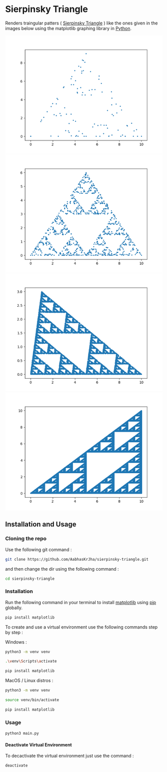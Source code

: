 #  Sierpinsky Triangle

Renders traingular patters ( [Sierpinsky Triangle](https://en.wikipedia.org/wiki/Sierpi%C5%84ski_triangle) ) like the ones given in the images below using the matplotlib graphing library in [Python](https://www.python.org/).

![alt text](./plots/plot1.png)
![alt text](./plots/plot2.png)
![alt text](./plots/plot3.png)
![alt text](./plots/plot4.png)


## Installation and Usage


### Cloning the repo

Use the following git command :

```bash
git clone https://github.com/AabhasKrJha/sierpinsky-triangle.git
```

and then change the dir using the following command :

```bash
cd sierpinsky-triangle
```


### Installation

Run the following command in your terminal to install [matplotlib](https://matplotlib.org/) using [pip](https://pip.pypa.io/en/stable/) globally.

```bash 
pip install matplotlib
```

To create and use a virtual environment use the following commands step by step :

Windows : 

```bash 
python3 -m venv venv
```

```bash 
.\venv\Scripts\activate
```

```bash
pip install matplotlib
```

MacOS / Linux distros :

```bash 
python3 -m venv venv
```

```bash 
source venv/bin/activate
```

```bash
pip install matplotlib
```


### Usage

```bash
python3 main.py
```


#### Deactivate Virtual Environment

To decactivate the virtual environment just use the command :
```bash
deactivate
```